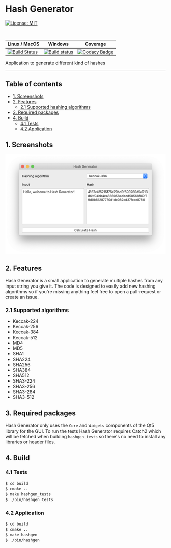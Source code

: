 # Hash Generator

[![License: MIT](https://img.shields.io/badge/License-MIT-yellow.svg)](https://opensource.org/licenses/MIT)

<br>

|__Linux / MacOS__|__Windows__|__Coverage__|
|---|---|---|
|[![Build Status](https://travis-ci.org/bartkessels/HashGenerator.svg?branch=development)](https://travis-ci.org/bartkessels/HashGenerator)|[![Build status](https://ci.appveyor.com/api/projects/status/a182byo6kb5bcsy7?svg=true)](https://ci.appveyor.com/project/bartkessels/hashgenerator)|[![Codacy Badge](https://app.codacy.com/project/badge/Grade/1ef83a55516e4089962d0f5c8dbadcea)](https://www.codacy.com/manual/bartkessels/HashGenerator?utm_source=github.com&amp;utm_medium=referral&amp;utm_content=bartkessels/HashGenerator&amp;utm_campaign=Badge_Grade)|


Application to generate different kind of hashes

---

## Table of contents

- [1. Screenshots](#1-screenshots)
- [2. Features](#2-features)
    - [2.1 Supported hashing algorithms](#21-supported-algorithms)
- [3. Required packages](#3-required-packages)
- [4. Build](#4-build)
    - [4.1 Tests](#41-tests)
    - [4.2 Application](#42-application)

## 1. Screenshots

![Main window of Hash Generator](data/screenshot_1.png)

## 2. Features

Hash Generator is a small application to generate multiple hashes from any input string you give it.
The code is designed to easily add new hashing algorithms so if you're missing anything feel free
to open a pull-request or create an issue.

### 2.1 Supported algorithms

- Keccak-224
- Keccak-256
- Keccak-384
- Keccak-512
- MD4
- MD5
- SHA1
- SHA224
- SHA256
- SHA384
- SHA512
- SHA3-224
- SHA3-256
- SHA3-284
- SHA3-512

## 3. Required packages

Hash Generator only uses the `Core` and `Widgets` components of the Qt5 library for the GUI.
To run the tests Hash Generator requires Catch2 which will be fetched when building `hashgen_tests`
so there's no need to install any libraries or header files.

## 4. Build

### 4.1 Tests

```bash
$ cd build
$ cmake ..
$ make hashgen_tests
$ ./bin/hashgen_tests
```

### 4.2 Application

```bash
$ cd build
$ cmake ..
$ make hashgen
$ ./bin/hashgen
```
